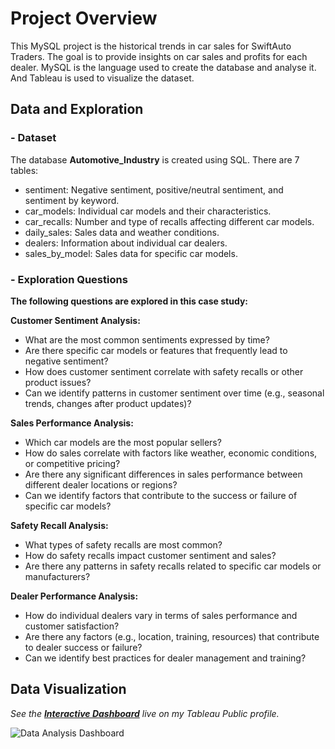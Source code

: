 # Project Overview
This MySQL project is the historical trends in car sales for SwiftAuto Traders. The goal is to provide insights on car sales and profits for each dealer. MySQL is the language used to create the database and analyse it. And Tableau is used to visualize the dataset.
## Data and Exploration
### - Dataset <br />
The database **Automotive_Industry** is created using SQL.
There are 7 tables:
- sentiment: Negative sentiment, positive/neutral sentiment, and sentiment by keyword.
- car_models: Individual car models and their characteristics.
- car_recalls: Number and type of recalls affecting different car models.
- daily_sales: Sales data and weather conditions.
- dealers: Information about individual car dealers.
- sales_by_model: Sales data for specific car models.
### - Exploration Questions <br />
**The following questions are explored in this case study:**

**Customer Sentiment Analysis:**

- What are the most common sentiments expressed by time?
- Are there specific car models or features that frequently lead to negative sentiment?
- How does customer sentiment correlate with safety recalls or other product issues?
- Can we identify patterns in customer sentiment over time (e.g., seasonal trends, changes after product updates)?

**Sales Performance Analysis:**

- Which car models are the most popular sellers?
- How do sales correlate with factors like weather, economic conditions, or competitive pricing?
- Are there any significant differences in sales performance between different dealer locations or regions?
- Can we identify factors that contribute to the success or failure of specific car models?

**Safety Recall Analysis:**

- What types of safety recalls are most common?
- How do safety recalls impact customer sentiment and sales?
- Are there any patterns in safety recalls related to specific car models or manufacturers?

**Dealer Performance Analysis:**

- How do individual dealers vary in terms of sales performance and customer satisfaction?
- Are there any factors (e.g., location, training, resources) that contribute to dealer success or failure?
- Can we identify best practices for dealer management and training?

## Data Visualization 
*See the **[Interactive Dashboard](https://)** live on my Tableau Public profile.*  


![Data Analysis Dashboard](.png)
